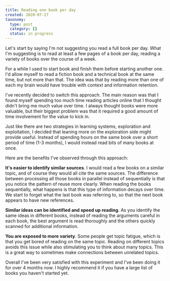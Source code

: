 ```yaml
---
title: Reading one book per day
created: 2020-07-27
taxonomy:
  type: post
  category: []
  status: in progress
---
```


Let's start by saying I'm not suggesting you read a full book per day. What I'm suggesting is to read at least a few pages of a book per day, reading a variety of books over the course of a week.

For a while I used to start book and finish them before starting another one. I'd allow myself to read a fiction book and a technical book at the same time, but not more than that. The idea was that by reading more than one of each my brain would have trouble with context and information retention.

I've recently decided to switch this approach. The main reason was that I found myself spending too much time reading articles online that I thought didn't bring me much value over time. I always thought books were more valuable, but their biggest problem was that it required a good amount of time involvement for the value to kick in.

Just like there are two strategies in learning systems, exploration and exploitation, I decided that leaning more on the exploration side might provide useful. Instead of spending hours on the same book over a short period of time (1-3 months), I would instead read bits of many books at once.

Here are the benefits I've observed through this approach:

**It's easier to identify similar sources**. I would read a few books on a similar topic, and of course they would all cite the same sources. The difference between processing all those books in parallel instead of sequentially is that you notice the pattern of reuse more clearly. When reading the books sequentially, what happens is that this type of information decays over time. We start to forget what the last book was referring to, so that the next book appears to have new references.

**Similar ideas can be identified and speed up reading**. As you identify the same ideas in different books, instead of reading the arguments careful in each book, the best argument is read thoroughly and the others quickly scanned for additional information.

**You are exposed to more variety**. Some people get topic fatigue, which is that you get bored of reading on the same topic. Reading on different topics avoids this issue while also stimulating you to think about many topics. This is a great way to sometimes make connections between unrelated topics.

Overall I've been very satisfied with this experiment and I've been doing it for over 4 months now. I highly recommend it if you have a large list of books you haven't started yet.

